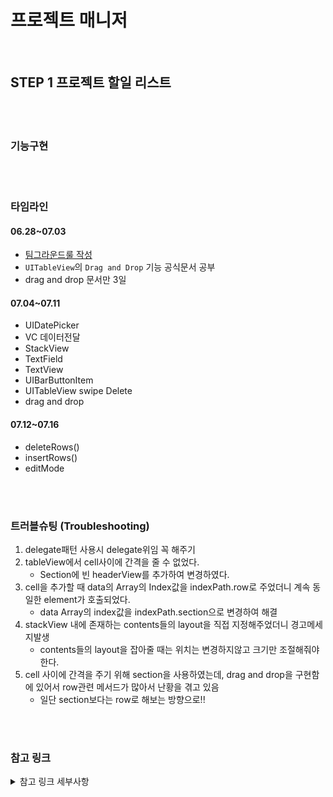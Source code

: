 # 프로젝트 매니저

<br>

## STEP 1 프로젝트 할일 리스트 


<br>
<br>

### 기능구현


<br>
<br>

### 타임라인

#### 06.28~07.03
- [팀그라운드룰 작성](https://www.notion.so/4B-068e96ff33c74cf593ee0c65ad74cd8f)
- `UITableView`의 `Drag and Drop` 기능 공식문서 공부
- drag and drop 문서만 3일
#### 07.04~07.11
- UIDatePicker
- VC 데이터전달
- StackView
- TextField
- TextView
- UIBarButtonItem
- UITableView swipe Delete
- drag and drop
#### 07.12~07.16
- deleteRows()
- insertRows()
- editMode

<br>
<br>

### 트러블슈팅 (Troubleshooting)
1. delegate패턴 사용시 delegate위임 꼭 해주기
2. tableView에서 cell사이에 간격을 줄 수 없었다. 
   - Section에 빈 headerView를 추가하여 변경하였다.
3. cell을 추가할 때 data의 Array의 Index값을 indexPath.row로 주었더니 계속 동일한 element가 호출되었다. 
   - data Array의 index값을 indexPath.section으로 변경하여 해결
4. stackView 내에 존재하는 contents들의 layout을 직접 지정해주었더니 경고메세지발생 
   - contents들의 layout을 잡아줄 때는 위치는 변경하지않고 크기만 조절해줘야한다.
5. cell 사이에 간격을 주기 위해 section을 사용하였는데, drag and drop을 구현함에 있어서 row관련 메서드가 많아서 난황을 겪고 있음 
   - 일단 section보다는 row로 해보는 방향으로!!
    
<br>
<br>

### 참고 링크

<details>
<summary>참고 링크 세부사항</summary>
<div markdown="1">
  
Drag and Drop
- [[WWDC] Drag and Drop 2017](https://developer.apple.com/videos/play/wwdc2017/223/)
- [[WWDC] Mastering Drag and Drop](https://developer.apple.com/videos/play/wwdc2017/213/)
- [[블로그] iPadOS ) Drag and Drop (1) - Zedd](https://zeddios.tistory.com/1024)
- [[GitHub] StanfordLectureMemo_11~12.md](https://github.com/applebuddy/iOSWithStanford/blob/master/StanfordLectureMemo_11~12.md#lecture-11-1)
- [[유투브] Stanford - Developing iOS 11 Apps with Swift - 11. Drag and Drop, Table View, and Collection View](https://www.youtube.com/watch?v=noowieVV8nA)
- [[raywenderlich] Drag and Drop](https://www.raywenderlich.com/3121851-drag-and-drop-tutorial-for-ios)
- [Swift Talk](https://talk.objc.io/) - 유료
- [[블로그] Drag and Drop Issue - panther](https://velog.io/@panther222128/Drag-and-Drop-Issue)
- [[블로그] Creating a NSItemProvider for custom model class (Drag & Drop API) - Osama Naeem](https://exploringswift.com/blog/creating-a-nsitemprovider-for-custom-model-class-drag-drop-api)

스토리보드 없이 코드로 짜기
- [[블로그, iOS - swift] init(frame:), required init?(coder aDecoder: NSCoder), prepareForInterfaceBuilder(), awakeFromNib() 초기화의 정체 - jakekim](https://ios-development.tistory.com/222)
- [[블로그] [iOS][Swift] - 스토리보드 없이 코드로만 UI 구현하기 - 엘림](https://velog.io/@lina0322/iOSSwift-%EC%8A%A4%ED%86%A0%EB%A6%AC%EB%B3%B4%EB%93%9C-%EC%97%86%EC%9D%B4-%EC%BD%94%EB%93%9C%EB%A1%9C%EB%A7%8C-UI-%EA%B5%AC%ED%98%84%ED%95%98%EA%B8%B0-SceneDelegate%EC%97%90%EC%84%9C-window%EC%84%A4%EC%A0%95)
  
VC 데이터 전달
- [[블로그] [iOS] View Controller들 사이에서 Data 주고받는 6가지 방법 - sweetdev](https://sweetdev.tistory.com/110)
- [[블로그] iOS UITableView, reloadData 개요 및 참고사항 - MungGu](https://0urtrees.tistory.com/159)
- [iOS ) Delegate를 이용한 ViewController간 Data전달방법](https://zeddios.tistory.com/310)
  
DatePicker
- [[블로그] UIKit - Date Picker 사용하기, iOS 14 변경사항 정리 - Kas](https://kasroid.github.io/posts/ios/20201030-uikit-date-picker/#datepicker-style)
- [[블로그] UIKit - Calendar 와 Date 기초 익히기 - Kas](https://kasroid.github.io/posts/ios/20201026-uikit-handling-date/)
- [[블로그] [iOS UIKit in Swift 4] UIDatePicker 사용하기 - 콤씨](https://calmone.tistory.com/entry/iOS-UIKit-in-Swift-4-UIDatePicker-%EC%82%AC%EC%9A%A9%ED%95%98%EA%B8%B0)

Navigation bar
- [[블로그] iOS ) Navigation bar Title 변경방법 - Zedd](https://zeddios.tistory.com/181)

UIToolbar
- [[블로그] UIToolbar Align items Programmatically - 삼쓰](https://woongsios.tistory.com/44)
  
UITextField
- [[블로그] iOS ) Navigation bar Title 변경방법 - Zedd](https://zeddios.tistory.com/181)
  
UIModalPresentation
- [[developer.apple] UIModalPresentationStyle.formSheet](https://developer.apple.com/documentation/uikit/uimodalpresentationstyle/formsheet)
- [[블로그] UIModalPresentationStyle - 기린](https://giraff-ios.tistory.com/5)

StackView
- [[블로그] iOS - StackView(기본) - brody](https://brody.tistory.com/115)
  
UIBarButton
- [[블로그] [iOS UIKit in Swift 4] UIBarButtonItem 사용하기 - 콤씨](https://calmone.tistory.com/entry/iOS-UIKit-in-Swift-4-UIBarButtonItem-%EC%82%AC%EC%9A%A9%ED%95%98%EA%B8%B0)
- [[블로그] iOS Swift View, Button 그림자 넣기 - GonsiOS](https://gonslab.tistory.com/23)

TableViewCell Swipe Delete 
- [[블로그] iOS Swift 테이블뷰 스와이프 삭제 (TableView swipe delete) - GonsiOS](https://gonslab.tistory.com/43)


</div>
</details>
